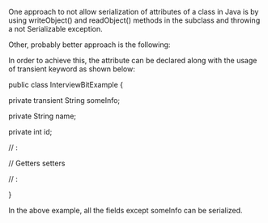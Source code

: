 One approach to not allow serialization of attributes of a class in Java
is by using writeObject() and readObject() methods in the subclass and
throwing a not Serializable exception.

Other, probably better approach is the following:

In order to achieve this, the attribute can be declared along with the
usage of transient keyword as shown below:

public class InterviewBitExample {

private transient String someInfo;

private String name;

private int id;

// :

// Getters setters

// :

}

In the above example, all the fields except someInfo can be serialized.